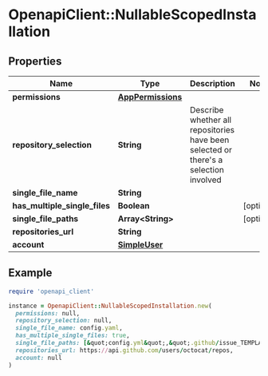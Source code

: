 # OpenapiClient::NullableScopedInstallation

## Properties

| Name | Type | Description | Notes |
| ---- | ---- | ----------- | ----- |
| **permissions** | [**AppPermissions**](AppPermissions.md) |  |  |
| **repository_selection** | **String** | Describe whether all repositories have been selected or there&#39;s a selection involved |  |
| **single_file_name** | **String** |  |  |
| **has_multiple_single_files** | **Boolean** |  | [optional] |
| **single_file_paths** | **Array&lt;String&gt;** |  | [optional] |
| **repositories_url** | **String** |  |  |
| **account** | [**SimpleUser**](SimpleUser.md) |  |  |

## Example

```ruby
require 'openapi_client'

instance = OpenapiClient::NullableScopedInstallation.new(
  permissions: null,
  repository_selection: null,
  single_file_name: config.yaml,
  has_multiple_single_files: true,
  single_file_paths: [&quot;config.yml&quot;,&quot;.github/issue_TEMPLATE.md&quot;],
  repositories_url: https://api.github.com/users/octocat/repos,
  account: null
)
```

